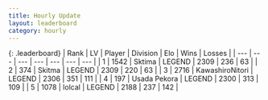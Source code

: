 ```yaml
---
title: Hourly Update
layout: leaderboard
category: hourly
---
```


{: .leaderboard}
| Rank | LV | Player | Division | Elo | Wins | Losses |
| --- | --- | --- | --- | --- | --- | --- |
| <span data-change="0">1</span> | 1542 | <span title="ID: 353063">Sktima</span> | LEGEND | <span data-change="0">2309</span> | <span data-change="0">236</span> | <span data-change="0">63</span> |
| <span data-change="0">2</span> | 374 | <span title="ID: 402846">Skitma</span> | LEGEND | <span data-change="0">2309</span> | <span data-change="0">220</span> | <span data-change="0">63</span> |
| <span data-change="0">3</span> | 2716 | <span title="ID: 164871">KawashiroNitori</span> | LEGEND | <span data-change="0">2306</span> | <span data-change="0">351</span> | <span data-change="0">111</span> |
| <span data-change="0">4</span> | 197 | <span title="ID: 641994">Usada Pekora</span> | LEGEND | <span data-change="0">2300</span> | <span data-change="0">313</span> | <span data-change="0">109</span> |
| <span data-change="0">5</span> | 1078 | <span title="ID: 487583">lolcal</span> | LEGEND | <span data-change="0">2188</span> | <span data-change="0">237</span> | <span data-change="0">142</span> |